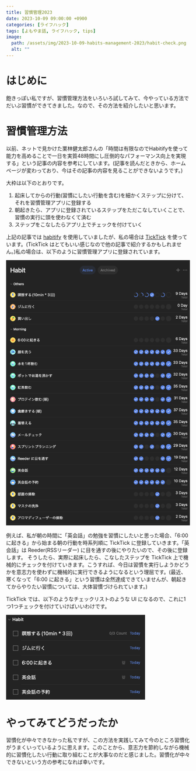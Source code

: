 ```yaml
---
title: 習慣管理2023
date: 2023-10-09 09:00:00 +0900
categories: [ライフハック]
tags: [よもやま話, ライフハック, tips]
image:
  path: /assets/img/2023-10-09-habits-management-2023/habit-check.png
  alt: ""
---
```


# はじめに

飽きっぽい私ですが、習慣管理方法をいろいろ試してみて、今やっている方法でだいぶ習慣ができてきました。なので、その方法を紹介したいと思います。

# 習慣管理方法

以前、ネットで見かけた栗林健太郎さんの「時間は有限なのでHabitifyを使って能力を高めることで一日を実質48時間にし圧倒的なパフォーマンス向上を実現する」という記事の内容を参考にしています。(記事を読んだときから、ホームページが変わっており、今はその記事の内容を見ることができないようです。)

大枠は以下のとおりです。

1. 起床してからの行動(習慣にしたい行動を含む)を細かくステップに分けて、それを習慣管理アプリに登録する
2.  朝起きたら、アプリに登録されているステップをただこなしていくことで、習慣の実行に頭を使わなくて済む
3. ステップをこなしたらアプリ上でチェックを付けていく

上記の記事では [habitify](https://www.habitify.me/) を使用していましたが、私の場合は [TickTick](https://ticktick.com/) を使っています。(TickTick はとてもいい感じなので他の記事で紹介するかもしれません。)私の場合は、以下のように習慣管理アプリに登録されています。

![image](/assets/img/2023-10-09-habits-management-2023/habit.png)

例えば、私が朝の時間に「英会話」の勉強を習慣にしたいと思った場合、「6:00 に起きる」から始まる朝の行動を時系列順に TickTick に登録していきます。「英会話」は Reeder(RSSリーダー) に目を通すの後にやりたいので、その後に登録します。
そうしたら、実際に起床したら、こなしたステップを TickTick 上で機械的にチェックを付けていきます。こうすれば、今日は習慣を実行しようかどうかを意志力を使わずに機械的に実行できるようになるという理屈です。(最近、寒くなって「6:00 に起きる」という習慣は全然達成できていませんが、朝起きてからやりたい習慣については、大体習慣づけられています。)

TickTick では、以下のようなチェックリストのような UI になるので、これに1つ1つチェックを付けていけばいいわけです。

![image](/assets/img/2023-10-09-habits-management-2023/habit-check.png)

# やってみてどうだったか

習慣化が中々できなかった私ですが、この方法を実践してみて今のところ習慣化がうまくいっているように思えます。このことから、意志力を節約しながら機械的に習慣化したい行動に取り組むことが大事なのだと感じました。習慣化が中々できないという方の参考になれば幸いです。
